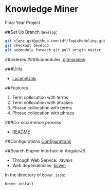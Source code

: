 Knowledge Miner 
=============

Final Year Project

##Set Up
Branch `develop`:
```bash
git clone git@github.com:idf/TopicModeling.git
git checkout develop
git submodule foreach git pull origin master
```

##Indexes
###Submodules
[.gitmodules](https://github.com/zhangdanyangg/TopicModeling/blob/develop/.gitmodules)

###Utils
* [LuceneUtils](https://github.com/zhangdanyangg/TopicModeling/blob/develop/km-lucene/src/main/java/util/LuceneUtils.java)

##Features
1. Term collocation with terms
1. Term collocation with phrases
1. Phrase collocation with terms
1. Phrase collocation with phraes

###Co-occurrence process
* [README](https://github.com/zhangdanyangg/TopicModeling/blob/develop/km-lucene/src/main/java/km/lucene/applets/collocations)


##Configurations
[Configurations](https://github.com/idf/DocumentMiner/blob/develop/km-common/src/main/java/km/common/Config.java)

##Search Engine Interface in AngularJS
* Through Web Service: Javaxs
* Web dependencies: [bower](https://github.com/zhangdanyangg/KnowledgeMiner/blob/develop/km-web/src/main/webapp/bower.json)

In the directory of `bower.json`:
```bash
bower install
```